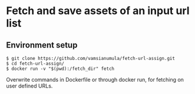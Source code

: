 # Fetch and save assets of an input url list

## Environment setup
```
$ git clone https://github.com/vamsianumula/fetch-url-assign.git
$ cd fetch-url-assign/
$ docker run -v "$(pwd):/fetch_dir" fetch
```
Overwrite commands in Dockerfile or through docker run, for fetching on user defined URLs. 
